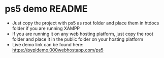 # ps5 demo README
- Just copy the project with ps5 as root folder and place them in htdocs folder if you are running XAMPP
- If you are running it on any web hosting platform, just copy the root folder and place it in the public folder on your hosting platform
- Live demo link can be found here: https://pypldemo.000webhostapp.com/ps5
